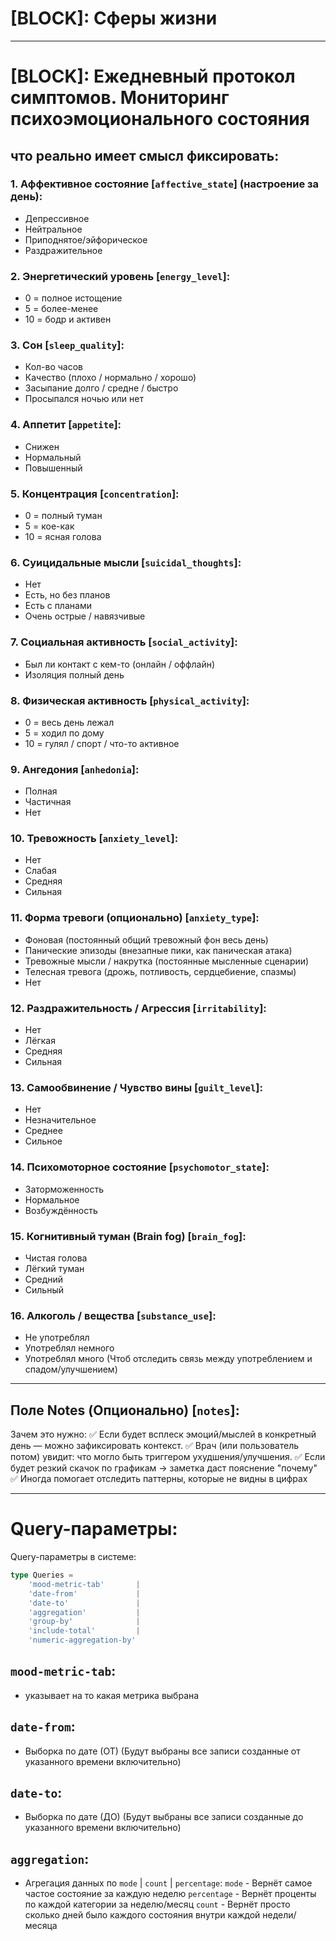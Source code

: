 # [BLOCK]: Сферы жизни

---

# [BLOCK]: Ежедневный протокол симптомов. Мониторинг психоэмоционального состояния
## что реально имеет смысл фиксировать:

 ### 1. Аффективное состояние [`affective_state`] (настроение за день):
  * Депрессивное
  * Нейтральное
  * Приподнятое/эйфорическое
  * Раздражительное
 
 ### 2. Энергетический уровень [`energy_level`]:
  * 0 = полное истощение
  * 5 = более-менее
  * 10 = бодр и активен
 
 ### 3. Сон [`sleep_quality`]:
  * Кол-во часов
  * Качество (плохо / нормально / хорошо)
  * Засыпание долго / средне / быстро
  * Просыпался ночью или нет
 
 ### 4. Аппетит [`appetite`]:
  * Снижен
  * Нормальный
  * Повышенный
 
 ### 5. Концентрация [`concentration`]:
  * 0 = полный туман
  * 5 = кое-как
  * 10 = ясная голова
 
 ### 6. Суицидальные мысли [`suicidal_thoughts`]:
  * Нет
  * Есть, но без планов
  * Есть с планами
  * Очень острые / навязчивые
 
 ### 7. Социальная активность [`social_activity`]:
  * Был ли контакт с кем-то (онлайн / оффлайн)
  * Изоляция полный день
 
 ### 8. Физическая активность [`physical_activity`]:
  * 0 = весь день лежал
  * 5 = ходил по дому
  * 10 = гулял / спорт / что-то активное
 
 ### 9. Ангедония [`anhedonia`]:
  * Полная
  * Частичная
  * Нет

 ### 10. Тревожность [`anxiety_level`]:
   * Нет
   * Слабая
   * Средняя
   * Сильная

 ### 11. Форма тревоги (опционально) [`anxiety_type`]:
   * Фоновая (постоянный общий тревожный фон весь день)
   * Панические эпизоды (внезапные пики, как паническая атака)
   * Тревожные мысли / накрутка (постоянные мысленные сценарии)
   * Телесная тревога (дрожь, потливость, сердцебиение, спазмы)
   * Нет
 
 ### 12. Раздражительность / Агрессия [`irritability`]:
   * Нет
   * Лёгкая
   * Средняя
   * Сильная
 
 ### 13. Самообвинение / Чувство вины [`guilt_level`]:
   * Нет
   * Незначительное
   * Среднее
   * Сильное
 
 ### 14. Психомоторное состояние [`psychomotor_state`]:
   * Заторможенность
   * Нормальное
   * Возбуждённость
 
 ### 15. Когнитивный туман (Brain fog) [`brain_fog`]:
   * Чистая голова
   * Лёгкий туман
   * Средний
   * Сильный
 
 ### 16. Алкоголь / вещества [`substance_use`]:
   * Не употреблял
   * Употреблял немного
   * Употреблял много
    (Чтоб отследить связь между употреблением и спадом/улучшением)

---

## Поле Notes (Опционально) [`notes`]:
 Зачем это нужно:
  ✅ Если будет всплеск эмоций/мыслей в конкретный день — можно зафиксировать контекст.
  ✅ Врач (или пользователь потом) увидит: что могло быть триггером ухудшения/улучшения.
  ✅ Если будет резкий скачок по графикам -> заметка даст пояснение "почему"
  ✅ Иногда помогает отследить паттерны, которые не видны в цифрах



---

# Query-параметры:

 Query-параметры в системе:
  ```typescript
  type Queries = 
      'mood-metric-tab'       | 
      'date-from'             | 
      'date-to'               | 
      'aggregation'           | 
      'group-by'              | 
      'include-total'         | 
      'numeric-aggregation-by' 
  ```

 ## `mood-metric-tab`:
  - указывает на то какая метрика выбрана

 ## `date-from`:
  - Выборка по дате (ОТ) (Будут выбраны все записи созданные от указанного времени включительно)

 ## `date-to`:
  - Выборка по дате (ДО) (Будут выбраны все записи созданные до указанного времени включительно)

 ## `aggregation`:
  - Агрегация данных по `mode` | `count` | `percentage`:
    `mode` - Вернёт самое частое состояние за каждую неделю
    `percentage` - Вернёт проценты по каждой категории за неделю/месяц
    `count` - Вернёт просто сколько дней было каждого состояния внутри каждой недели/месяца
